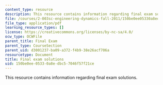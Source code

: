 ```yaml
---
content_type: resource
description: This resource contains information regarding final exam solutions.
file: /courses/2-003sc-engineering-dynamics-fall-2011/150be0ee05330a8edbc57046f57f21ce_MIT2_003SCF11_finSol.pdf
file_type: application/pdf
learning_resource_types: []
license: https://creativecommons.org/licenses/by-nc-sa/4.0/
ocw_type: OCWFile
parent_title: Final Exam
parent_type: CourseSection
parent_uid: d3001237-ba09-a372-f4b9-38e26acf706a
resourcetype: Document
title: Final exam solutions
uid: 150be0ee-0533-0a8e-dbc5-7046f57f21ce
---
```

This resource contains information regarding final exam solutions.